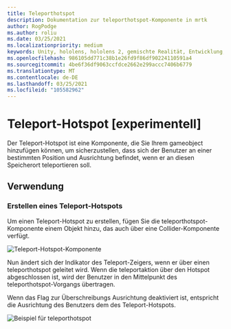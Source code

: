 ```yaml
---
title: Teleporthotspot
description: Dokumentation zur teleporthotspot-Komponente in mrtk
author: RogPodge
ms.author: roliu
ms.date: 03/25/2021
ms.localizationpriority: medium
keywords: Unity, hololens, hololens 2, gemischte Realität, Entwicklung, mrtk, teleportsystem, Teleport-Hotspot
ms.openlocfilehash: 986105dd771c38b1e26fd9f86df90224110591a4
ms.sourcegitcommit: 4be6f36df9063ccfdce2662e299accc7406b6779
ms.translationtype: MT
ms.contentlocale: de-DE
ms.lasthandoff: 03/25/2021
ms.locfileid: "105582962"
---
```

# <a name="teleport-hotspot-experimental"></a>Teleport-Hotspot [experimentell]

Der Teleport-Hotspot ist eine Komponente, die Sie Ihrem gameobject hinzufügen können, um sicherzustellen, dass sich der Benutzer an einer bestimmten Position und Ausrichtung befindet, wenn er an diesen Speicherort teleportieren soll.

## <a name="usage"></a>Verwendung

### <a name="how-to-create-a-teleport-hotspot"></a>Erstellen eines Teleport-Hotspots

Um einen Teleport-Hotspot zu erstellen, fügen Sie die teleporthotspot-Komponente einem Objekt hinzu, das auch über eine Collider-Komponente verfügt. 

![Teleport-Hotspot-Komponente](../images/teleport/TeleportHotspotComponent.png)

Nun ändert sich der Indikator des Teleport-Zeigers, wenn er über einen teleporthotspot geleitet wird. Wenn die teleportaktion über den Hotspot abgeschlossen ist, wird der Benutzer in den Mittelpunkt des teleporthotspot-Vorgangs übertragen.

Wenn das Flag zur Überschreibungs Ausrichtung deaktiviert ist, entspricht die Ausrichtung des Benutzers dem des Teleport-Hotspots.

![Beispiel für teleporthotspot](../images/teleport/TeleportHotspotExample.gif)
